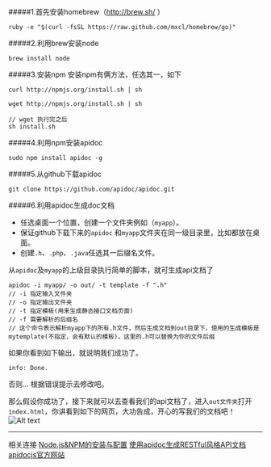 
#####1.首先安装homebrew（http://brew.sh/  ）
```
ruby -e "$(curl -fsSL https://raw.github.com/mxcl/homebrew/go)"
```
#####2.利用brew安装node
```
brew install node
```
#####3.安装npm
安装npm有俩方法，任选其一，如下
```
curl http://npmjs.org/install.sh | sh 
```
```
wget http://npmjs.org/install.sh | sh 

// wget 执行完之后
sh install.sh
```
#####4.利用npm安装apidoc
```
sudo npm install apidoc -g
```
#####5.从github下载apidoc
```
git clone https://github.com/apidoc/apidoc.git
```
#####6.利用apidoc生成doc文档
* 任选桌面一个位置，创建一个文件夹例如（`myapp`）。
* 保证github下载下来的`apidoc` 和`myapp`文件夹在同一级目录里，比如都放在桌面。
* 创建`.h`、`.php`、`.java`任选其一后缀名文件。

从`apidoc`及`myapp`的上级目录执行简单的脚本，就可生成api文档了
```
apidoc -i myapp/ -o out/ -t template -f ".h"
// -i 指定输入文件夹
// -o 指定输出文件夹
// -t 指定模板(用来生成静态接口文档页面)
// -f 需要解析的后缀名
// 这个命令表示解析myapp下的所有.h文件，然后生成文档到out目录下，使用的生成模板是mytemplate(不指定，会有默认的模板)，这里的.h可以替换为你的文件后缀
```
如果你看到如下输出，就说明我们成功了。
```
info: Done.
```
否则... 根据错误提示去修改吧。

那么假设你成功了，接下来就可以去查看我们的api文档了，进入`out文件夹`打开`index.html`，你讲看到如下的网页，大功告成，开心的写我们的文档吧！
![Alt text](./QQ20160330-0.png)

-----------
相关连接
[Node.js&NPM的安装与配置](http://www.infoq.com/cn/articles/nodejs-npm-install-config/)
[使用apidoc生成RESTful风格API文档](http://desluo.com/2016/01/26/apidoc/)
[apidocjs官方网站](http://apidocjs.com)

